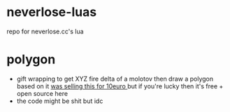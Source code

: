 # neverlose-luas
repo for neverlose.cc's lua

# polygon

- gift wrapping to get XYZ fire delta of a molotov then draw a polygon based on it [ was selling this for 10euro ](https://neverlose.cc/market/item?id=GFx6WL) but if you're lucky then it's free + open source here
- the code might be shit but idc
